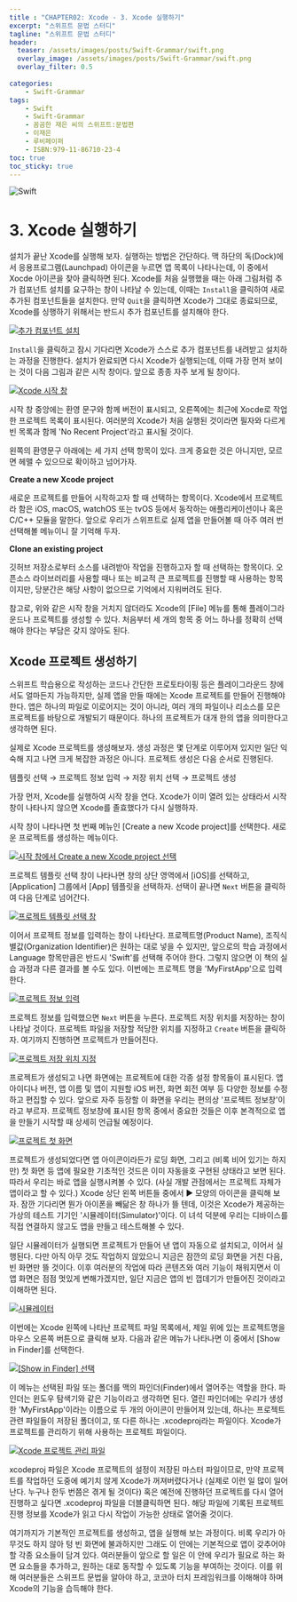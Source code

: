 ```yaml
---
title : "CHAPTER02: Xcode - 3. Xcode 실행하기"
excerpt: "스위프트 문법 스터디"
tagline: "스위프트 문법 스터디"
header:
  teaser: /assets/images/posts/Swift-Grammar/swift.png
  overlay_image: /assets/images/posts/Swift-Grammar/swift.png
  overlay_filter: 0.5
  
categories:
    - Swift-Grammar
tags:
    - Swift
    - Swift-Grammar
    - 꼼곰한 재은 씨의 스위프트:문법편
    - 이재은
    - 루비페이퍼
    - ISBN:979-11-86710-23-4
toc: true
toc_sticky: true
---
```


![Swift](/assets/images/posts/Swift-Grammar/swift.png)

# 3. Xcode 실행하기

설치가 끝난 Xcode를 실행해 보자. 실행하는 방법은 간단하다. 맥 하단의 독(Dock)에서 응용프로그램(Launchpad) 아이콘을 누르면 앱 목록이 나타나는데, 이 중에서 Xocde 아이콘을 찾아 클릭하면 된다. Xcode를 처음 실행했을 때는 아래 그림처럼 추가 컴포넌트 설치를 요구하는 창이 나타날 수 있는데, 이때는 `Install`을 클릭하여 새로 추가된 컴포넌트들을 설치한다. 만약 `Quit`을 클릭하면 Xcode가 그대로 종료되므로, Xcode를 싱행하기 위해서는 반드시 추가 컴포넌트를 설치해야 한다.

[![추가 컴포넌트 설치](/assets/images/posts/Swift-Grammar/2020-11-01-2-4/1.png)](/assets/images/posts/Swift-Grammar/2020-11-01-2-4/1.png)

`Install`을 클릭하고 잠시 기다리면 Xcode가 스스로 추가 컴포넌트를 내려받고 설치하는 과정을 진행한다. 설치가 완료되면 다시 Xcode가 실행되는데, 이때 가장 먼저 보이는 것이 다음 그림과 같은 시작 창이다. 앞으로 종종 자주 보게 될 창이다.

[![Xcode 시작 창](/assets/images/posts/Swift-Grammar/2020-11-01-2-4/2.png)](/assets/images/posts/Swift-Grammar/2020-11-01-2-4/2.png)

시작 창 중앙에는 환영 문구와 함께 버전이 표시되고, 오른쪽에는 최근에 Xocde로 작업한 프로젝트 목록이 표시된다. 여러분의 Xcode가 처음 실행된 것이라면 필자와 다르게 빈 목록과 함께 'No Recent Project'라고 표시될 것이다.

왼쪽의 환영문구 아래에는 세 가지 선택 항목이 있다. 크게 중요한 것은 아니지만, 모르면 헤맬 수 있으므로 확이하고 넘어가자.

**Create a new Xcode project**

새로운 프로젝트를 만들어 시작하고자 할 때 선택하는 항목이다. Xcode에서 프로젝트라 함은 iOS, macOS, watchOS 또는 tvOS 등에서 동작하는 애플리케이션이나 혹은 C/C++ 모듈을 말한다. 앞으로 우리가 스위프트로 실제 앱을 만들어볼 때 아주 여러 번 선택해볼 메뉴이니 잘 기억해 두자.

**Clone an existing project**

깃허브 저장소로부터 소스를 내려받아 작업을 진행하고자 할 때 선택하는 항목이다. 오픈소스 라이브러리를 사용할 때나 또는 비교적 큰 프로젝트를 진행할 때 사용하는 항목이지만, 당분간은 해당 사항이 없으므로 기억에서 지워버려도 된다.

참고로, 위와 같은 시작 창을 거치지 않더라도 Xcode의 [File] 메뉴를 통해 플레이그라운드나 프로젝트를 생성할 수 있다. 처음부터 세 개의 항목 중 어느 하나를 정확히 선택해야 한다는 부담은 갖지 않아도 된다. 

## Xcode 프로젝트 생성하기

스위프트 학습용으로 작성하는 코드나 간단한 프로토타이핑 등은 플레이그라운드 창에서도 얼마든지 가능하지만, 실제 앱을 만들 때에는 Xcode 프로젝트를 만들어 진행해야 한다. 앱은 하나의 파일로 이로어지는 것이 아니라, 여러 개의 파일이나 리소스를 모은 프로젝트를 바탕으로 개발되기 때문이다. 하나의 프로젝트가 대개 한의 앱을 의미한다고 생각하면 된다.

실제로 Xcode 프로젝트를 생성해보자. 생성 과정은 몇 단계로 이루어져 있지만 일단 익숙해 지고 나면 크게 복잡한 과정은 아니다. 프로젝트 생성은 다음 순서로 진행된다.

템플릿 선택 → 프로젝트 정보 입력 → 저장 위치 선택 → 프로젝트 생성

가장 먼저, Xcode를 실행하여 시작 창을 연다. Xcode가 이미 열려 있는 상태라서 시작 창이 나타나지 않으면 Xcode를 졸효했다가 다시 실행하자.

시작 창이 나타나면 첫 번째 메뉴인 [Create a new Xcode project]를 선택한다. 새로운 프로젝트를 생성하는 메뉴이다. 

[![시작 창에서 Create a new Xcode project 선택](/assets/images/posts/Swift-Grammar/2020-11-01-2-4/3.png)](/assets/images/posts/Swift-Grammar/2020-11-01-2-4/3.png)

프로젝트 템플릿 선택 창이 나타나면 창의 상단 영역에서 [iOS]를 선택하고, [Application] 그룹에서 [App] 템플릿을 선택하자. 선택이 끝나면 `Next` 버튼을 클릭하여 다음 단계로 넘어간다.

[![프로젝트 템플릿 선택 창](/assets/images/posts/Swift-Grammar/2020-11-01-2-4/4.png)](/assets/images/posts/Swift-Grammar/2020-11-01-2-4/4.png)

이어서 프로젝트 정보를 입력하는 창이 나타난다. 프로젝트명(Product Name), 조직식별값(Organization Identifier)은 원하는 대로 넣을 수 있지만, 앞으로의 학습 과정에서 Language 항목만큼은 반드시 'Swift'를 선택해 주어야 한다. 그렇지 않으면 이 책의 실습 과정과 다른 결과를 볼 수도 있다. 이번에는 프로젝트 명을 'MyFirstApp'으로 입력한다. 

[![프로젝트 정보 입력](/assets/images/posts/Swift-Grammar/2020-11-01-2-4/5.png)](/assets/images/posts/Swift-Grammar/2020-11-01-2-4/5.png)

프로젝트 정보를 입력했으면 `Next` 버튼을 누른다. 프로젝트 저장 위치를 저장하는 창이 나타날 것이다. 프로젝트 파일을 저장할 적당한 위치를 지정하고 `Create` 버튼을 클릭하자. 여기까지 진행하면 프로젝트가 만들어진다.

[![프로젝트 저장 위치 지정](/assets/images/posts/Swift-Grammar/2020-11-01-2-4/6.png)](/assets/images/posts/Swift-Grammar/2020-11-01-2-4/6.png)

프로젝트가 생성되고 나면 화면에는 프로젝트에 대한 각종 설정 항목들이 표시된다. 앱 아이디나 버전, 앱 이름 및 앱이 지원할 iOS 버전, 화면 회전 여부 등 다양한 정보를 수정하고 편집할 수 있다. 앞으로 자주 등장할 이 화면을 우리는 편의상 '프로젝트 정보창'이라고 부르자. 프로젝트 정보창에 표시된 항목 중에서 중요한 것들은 이후 본격적으로 앱을 만들기 시작할 때 상세히 언급될 예정이다.

[![프로젝트 첫 화면](/assets/images/posts/Swift-Grammar/2020-11-01-2-4/7.png)](/assets/images/posts/Swift-Grammar/2020-11-01-2-4/7.png)

프로젝트가 생성되었다면 앱 아이콘이라든가 로딩 화면, 그리고 (비록 비어 있기는 하지만) 첫 화면 등 앱에 필요한 기초적인 것드은 이미 자동을호 구현된 상태라고 보면 된다. 따라서 우리는 바로 앱을 실행시켜볼 수 있다. (사실 개발 관점에서는 프로젝트 자체가 앱이라고 할 수 있다.) Xcode 상단 왼쪽 버튼들 중에서 ► 모양의 아이콘을 클릭해 보자. 잠깐 기다리면 뭔가 아이폰을 빼닮은 창 하나가 뜰 텐데, 이것은 Xcode가 제공하는 가상의 테스트 기기인 '시뮬레이터(Simulator)'이다. 이 녀석 덕분에 우리는 디바이스를 직접 연결하지 않고도 앱을 만들고 테스트해볼 수 있다. 

일단 시뮬레이터가 실행되면 프로젝트가 만들어 낸 앱이 자동으로 설치되고, 이어서 실행된다. 다만 아직 아무 것도 작업하지 않았으니 지금은 잠깐의 로딩 화면을 거친 다음, 빈 화면만 뜰 것이다. 이후 여러분의 작업에 따라 콘텐츠와 여러 기능이 채워지면서 이 앱 화면은 점점 멋있게 변해가겠지만, 일단 지금은 앱의 빈 껍데기가 만들어진 것이라고 이해하면 된다.

[![시뮬레이터](/assets/images/posts/Swift-Grammar/2020-11-01-2-4/8.png)](/assets/images/posts/Swift-Grammar/2020-11-01-2-4/8.png)

이번에는 Xcode 왼쪽에 나타난 프로젝트 파일 목록에서, 제일 위에 있는 프로젝트명을 마우스 오른쪽 버튼으로 클릭해 보자. 다음과 같은 메뉴가 나타나면 이 중에서 [Show in Finder]를 선택한다. 

[![[Show in Finder] 선택](/assets/images/posts/Swift-Grammar/2020-11-01-2-4/9.png)](/assets/images/posts/Swift-Grammar/2020-11-01-2-4/9.png)

이 메뉴는 선택된 파일 또는 폴더를 맥의 파인더(Finder)에서 열어주는 역할을 한다. 파인더는 윈도우 탐색기와 같은 기능이라고 생각하면 된다. 열린 파인더에는 우리가 생성한 'MyFirstApp'이라는 이름으로 두 개의 아이콘이 만들어져 있는데, 하나는 프로젝트 관련 파일들이 저장된 폴더이고, 또 다른 하나는 .xcodeproj라는 파일이다. Xcode가 프로젝트를 관리하기 위해 사용하는 프로젝트 파일이다.

[![Xcode 프로젝트 관리 파일](/assets/images/posts/Swift-Grammar/2020-11-01-2-4/10.png)](/assets/images/posts/Swift-Grammar/2020-11-01-2-4/10.png)

xcodeproj 파일은 Xcode 프로젝트의 설정이 저장된 마스터 파일이므로, 만약 프로젝트를 작업하던 도중에 예기치 않게 Xcode가 꺼져버렸다거나 (실제로 이런 일 많이 일어난다. 누구나 한두 번쯤은 겪게 될 것이다) 혹은 예전에 진행하던 프로젝트를 다시 열어 진행하고 싶다면 .xcodeproj 파일을 더블클릭하면 된다. 해당 파일에 기록된 프로젝트 진행 정보를 Xcode가 읽고 다시 작업이 가능한 상태로 열어줄 것이다.

여기까지가 기본적인 프로젝트를 생성하고, 앱을 실행해 보는 과정이다. 비록 우리가 아무것도 하지 않아 텅 빈 화면에 불과하지만 그래도 이 안에는 기본적으로 앱이 갖추어야 할 각종 요소들이 담겨 있다. 여러분들이 앞으로 할 일은 이 안에 우리가 필요로 하는 화면 요소들을 추가하고, 원하는 대로 동작할 수 있도록 기능을 부여하는 것이다. 이를 위해 여러분들은 스위프트 문법을 알아야 하고, 코코아 터치 프레임워크를 이해해야 하며 Xcode의 기능을 습득해야 한다.